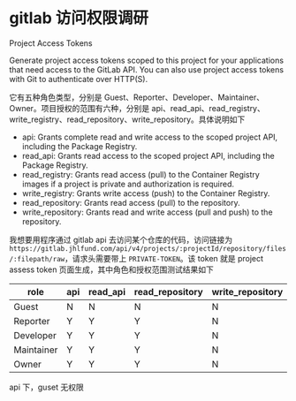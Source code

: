 # gitlab 访问权限调研

Project Access Tokens

Generate project access tokens scoped to this project for your applications that need access to the GitLab API.
You can also use project access tokens with Git to authenticate over HTTP(S).

它有五种角色类型，分别是 Guest、Reporter、Developer、Maintainer、Owner。项目授权的范围有六种，分别是 api、read_api、read_registry、write_registry、read_repository、write_repository。具体说明如下

- api: Grants complete read and write access to the scoped project API, including the Package Registry.
- read_api: Grants read access to the scoped project API, including the Package Registry.
- read_registry: Grants read access (pull) to the Container Registry images if a project is private and authorization is required.
- write_registry: Grants write access (push) to the Container Registry.
- read_repository: Grants read access (pull) to the repository.
- write_repository: Grants read and write access (pull and push) to the repository.

我想要用程序通过 gitlab api 去访问某个仓库的代码，访问链接为 `https://gitlab.jhlfund.com/api/v4/projects/:projectId/repository/files/:filepath/raw`，请求头需要带上 `PRIVATE-TOKEN`。该 token 就是 project assess token 页面生成，其中角色和授权范围测试结果如下

| role       | api | read_api | read_repository | write_repository |
| ---------- | --- | -------- | --------------- | ---------------- |
| Guest      | N   | N        | N               | N                |
| Reporter   | Y   | Y        | Y               | N                |
| Developer  | Y   | Y        | Y               | N                |
| Maintainer | Y   | Y        | Y               | N                |
| Owner      | Y   | Y        | Y               | N                |

api 下，guset 无权限
